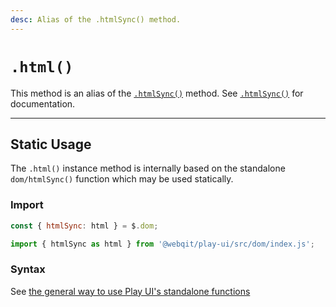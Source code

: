 ```yaml
---
desc: Alias of the .htmlSync() method.
---
```

# `.html()`

This method is an alias of the [`.htmlSync()`](../htmlsync) method. See [`.htmlSync()`](../htmlsync) for documentation.

------

## Static Usage

The `.html()` instance method is internally based on the standalone `dom/htmlSync()` function which may be used statically.

### Import

```js
const { htmlSync: html } = $.dom;
```
```js
import { htmlSync as html } from '@webqit/play-ui/src/dom/index.js';
```

### Syntax

See [the general way to use Play UI's standalone functions](../../../quickstart#use-as-descrete-utilities)